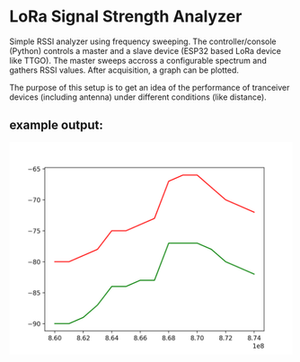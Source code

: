 # LoRa Signal Strength Analyzer

Simple RSSI analyzer using frequency sweeping. The controller/console (Python) controls a master and a slave device (ESP32 based LoRa device like TTGO). The master sweeps accross a configurable spectrum and gathers RSSI values. After acquisition, a graph can be plotted.

The purpose of this setup is to get an idea of the performance of tranceiver devices (including antenna) under different conditions (like distance).

## example output:

![Graph](graph.png)